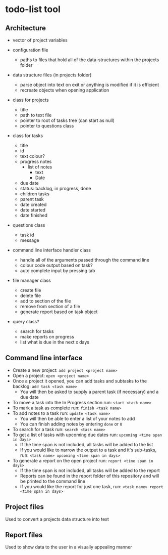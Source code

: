 # todo-list tool

## Architecture
- vector of project variables
- configuration file
    - paths to files that hold all of the data-structures within the projects folder
- data structure files (in projects folder)
    - parse object into text on exit or anything is modified if it is efficient
    - recreate objects when opening application

- class for projects
    - title
    - path to text file
    - pointer to root of tasks tree (can start as null)
    - pointer to questions class
- class for tasks
    - title
    - id
    - text colour?
    - progress notes
        - list of notes
            - text
            - Date
    - due date
    - status: backlog, in progress, done
    - children tasks
    - parent task
    - date created
    - date started
    - date finished
- questions class
    - task id
    - message
- command line interface handler class
    - handle all of the arguments passed through the command line
    - colour code output based on task?
    - auto complete input by pressing tab
- file manager class
    - create file
    - delete file
    - add to section of the file
    - remove from section of a file
    - generate report based on task object
- query class?
    - search for tasks
    - make reports on progress
    - list what is due in the next x days

## Command line interface
- Create a new project: `add project <project name>`
- Open a project: `open <project name>`
- Once a project it opened, you can add tasks and subtasks to the backlog: `add task <task name>`
    - You will then be asked to supply a parent task (if necessary) and a due date
- To move a task into the In Progress section run: `start <task name>`
- To mark a task as complete run: `finish <task name>`
- To add notes to a task run: `update <task name>`
    - You will then be able to enter a list of your notes to add
    - You can finish adding notes by entering `done` or `0`
- To search for a task run: `search <task name>`
- To get a list of tasks with upcoming due dates run: `upcoming <time span in days>`
    - If the time span is not included, all tasks will be added to the list
    - If you would like to narrow the output to a task and it's sub-tasks, run: `<task name> upcoming <time span in days>`
- To generate a report on the open project run: `report <time span in days>`
    - If the time span is not included, all tasks will be added to the report
    - Reports can be found in the report folder of this repository and will be printed to the command line
    - If you would like the report for just one task, run: `<task name> report <time span in days>`

## Project files
Used to convert a projects data structure into text

## Report files
Used to show data to the user in a visually appealing manner